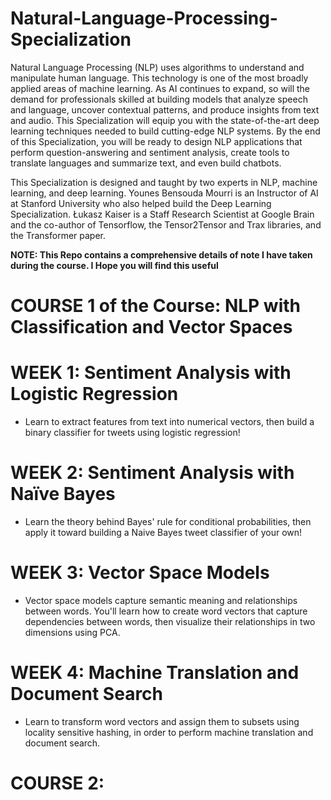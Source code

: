 # Natural-Language-Processing-Specialization
Natural Language Processing (NLP) uses algorithms to understand and manipulate human language. This technology is one of the most broadly applied areas of machine learning. As AI continues to expand, so will the demand for professionals skilled at building models that analyze speech and language, uncover contextual patterns, and produce insights from text and audio. This Specialization will equip you with the state-of-the-art deep learning techniques needed to build cutting-edge NLP systems. By the end of this Specialization, you will be ready to design NLP applications that perform question-answering and sentiment analysis, create tools to translate languages and summarize text, and even build chatbots.

This Specialization is designed and taught by two experts in NLP, machine learning, and deep learning. Younes Bensouda Mourri is an Instructor of AI at Stanford University who also helped build the Deep Learning Specialization. Łukasz Kaiser is a Staff Research Scientist at Google Brain and the co-author of Tensorflow, the Tensor2Tensor and Trax libraries, and the Transformer paper.

**NOTE: This Repo contains a comprehensive details of note I have taken during the course. I Hope you will find this useful**

# COURSE 1 of the Course: NLP with Classification and Vector Spaces
# WEEK 1: Sentiment Analysis with Logistic Regression
* Learn to extract features from text into numerical vectors, then build a binary classifier for tweets using logistic regression!
# WEEK 2: Sentiment Analysis with Naïve Bayes
* Learn the theory behind Bayes' rule for conditional probabilities, then apply it toward building a Naive Bayes tweet classifier of your own!
# WEEK 3: Vector Space Models
* Vector space models capture semantic meaning and relationships between words. You'll learn how to create word vectors that capture dependencies between words, then visualize their relationships in two dimensions using PCA.
# WEEK 4: Machine Translation and Document Search
* Learn to transform word vectors and assign them to subsets using locality sensitive hashing, in order to perform machine translation and document search.

# COURSE 2: 
